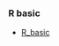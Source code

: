 ### R basic
 
  
   * [R_basic](https://chang-web.github.io/R-selflearning/R%20basic/R_basic.html)
   
    
     
    
